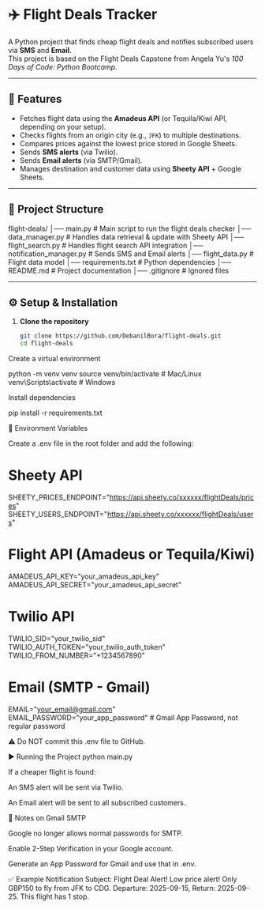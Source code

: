 # ✈️ Flight Deals Tracker

A Python project that finds cheap flight deals and notifies subscribed users via **SMS** and **Email**.  
This project is based on the Flight Deals Capstone from Angela Yu's *100 Days of Code: Python Bootcamp*.

---

## 🚀 Features
- Fetches flight data using the **Amadeus API** (or Tequila/Kiwi API, depending on your setup).
- Checks flights from an origin city (e.g., `JFK`) to multiple destinations.
- Compares prices against the lowest price stored in Google Sheets.
- Sends **SMS alerts** (via Twilio).
- Sends **Email alerts** (via SMTP/Gmail).
- Manages destination and customer data using **Sheety API** + Google Sheets.

---

## 📂 Project Structure
flight-deals/
│── main.py # Main script to run the flight deals checker
│── data_manager.py # Handles data retrieval & update with Sheety API
│── flight_search.py # Handles flight search API integration
│── notification_manager.py # Sends SMS and Email alerts
│── flight_data.py # Flight data model
│── requirements.txt # Python dependencies
│── README.md # Project documentation
│── .gitignore # Ignored files


---

## ⚙️ Setup & Installation

1. **Clone the repository**
   ```bash
   git clone https://github.com/DebanilBora/flight-deals.git
   cd flight-deals


Create a virtual environment

python -m venv venv
source venv/bin/activate   # Mac/Linux
venv\Scripts\activate      # Windows


Install dependencies

pip install -r requirements.txt

🔑 Environment Variables

Create a .env file in the root folder and add the following:

# Sheety API
SHEETY_PRICES_ENDPOINT="https://api.sheety.co/xxxxxx/flightDeals/prices"
SHEETY_USERS_ENDPOINT="https://api.sheety.co/xxxxxx/flightDeals/users"

# Flight API (Amadeus or Tequila/Kiwi)
AMADEUS_API_KEY="your_amadeus_api_key"
AMADEUS_API_SECRET="your_amadeus_api_secret"

# Twilio API
TWILIO_SID="your_twilio_sid"
TWILIO_AUTH_TOKEN="your_twilio_auth_token"
TWILIO_FROM_NUMBER="+1234567890"

# Email (SMTP - Gmail)
EMAIL="your_email@gmail.com"
EMAIL_PASSWORD="your_app_password"  # Gmail App Password, not regular password


⚠️ Do NOT commit this .env file to GitHub.

▶️ Running the Project
python main.py


If a cheaper flight is found:

An SMS alert will be sent via Twilio.

An Email alert will be sent to all subscribed customers.

📧 Notes on Gmail SMTP

Google no longer allows normal passwords for SMTP.

Enable 2-Step Verification in your Google account.

Generate an App Password for Gmail and use that in .env.

✅ Example Notification
Subject: Flight Deal Alert!
Low price alert! Only GBP150 to fly from JFK to CDG.
Departure: 2025-09-15, Return: 2025-09-25. This flight has 1 stop.
